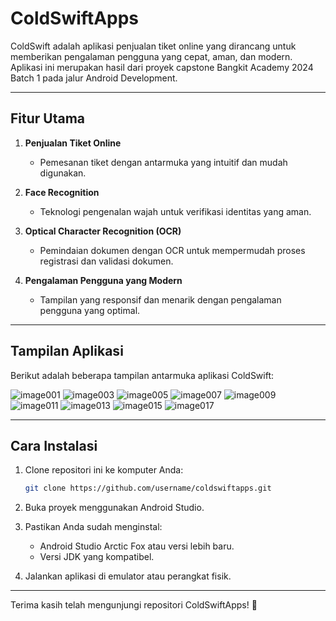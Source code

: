 # ColdSwiftApps

ColdSwift adalah aplikasi penjualan tiket online yang dirancang untuk memberikan pengalaman pengguna yang cepat, aman, dan modern. Aplikasi ini merupakan hasil dari proyek capstone Bangkit Academy 2024 Batch 1 pada jalur Android Development.

---

## **Fitur Utama**

1. **Penjualan Tiket Online**
   - Pemesanan tiket dengan antarmuka yang intuitif dan mudah digunakan.

2. **Face Recognition**
   - Teknologi pengenalan wajah untuk verifikasi identitas yang aman.

3. **Optical Character Recognition (OCR)**
   - Pemindaian dokumen dengan OCR untuk mempermudah proses registrasi dan validasi dokumen.

4. **Pengalaman Pengguna yang Modern**
   - Tampilan yang responsif dan menarik dengan pengalaman pengguna yang optimal.

---

## **Tampilan Aplikasi**

Berikut adalah beberapa tampilan antarmuka aplikasi ColdSwift:

![image001](https://github.com/user-attachments/assets/b582c682-a42f-49af-b79d-74b1a92c97f4)
![image003](https://github.com/user-attachments/assets/604c52f8-244b-4bf9-9b20-f0902a50b05e)
![image005](https://github.com/user-attachments/assets/b564c28a-2665-462e-8b1f-9020506ac2d3)
![image007](https://github.com/user-attachments/assets/c5d5110e-fd2c-4662-a1fa-8c15dbcd0dd8)
![image009](https://github.com/user-attachments/assets/32010556-f314-48ea-aafc-3b6e4e6b10ec)
![image011](https://github.com/user-attachments/assets/68dca700-5a64-42d5-93be-daed6f15b31c)
![image013](https://github.com/user-attachments/assets/f02ac9e4-622f-41d2-9e87-fc98ac96948c)
![image015](https://github.com/user-attachments/assets/c2f703e9-dd8f-4f9f-ae8b-acb4a2d36957)
![image017](https://github.com/user-attachments/assets/38c18d6b-1dc1-4c6a-b03e-d9b9d23ee249)

---

## **Cara Instalasi**

1. Clone repositori ini ke komputer Anda:
   ```bash
   git clone https://github.com/username/coldswiftapps.git
   ```

2. Buka proyek menggunakan Android Studio.

3. Pastikan Anda sudah menginstal:
   - Android Studio Arctic Fox atau versi lebih baru.
   - Versi JDK yang kompatibel.

4. Jalankan aplikasi di emulator atau perangkat fisik.

---

Terima kasih telah mengunjungi repositori ColdSwiftApps! 🚀

